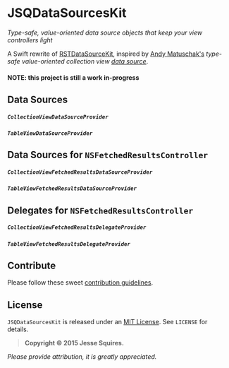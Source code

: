 # JSQDataSourcesKit

*Type-safe, value-oriented data source objects that keep your view controllers light*

A Swift rewrite of [RSTDataSourceKit](https://github.com/rosettastone/RSTDataSourceKit), inspired by [Andy Matuschak's](https://github.com/andymatuschak) *type-safe value-oriented collection view [data source](https://gist.github.com/andymatuschak/f1e1691fa1a327468f8e)*. 

#### NOTE: this project is still a work in-progress

## Data Sources

##### `CollectionViewDataSourceProvider`

##### `TableViewDataSourceProvider`

## Data Sources for `NSFetchedResultsController`

##### `CollectionViewFetchedResultsDataSourceProvider`

##### `TableViewFetchedResultsDataSourceProvider`

## Delegates for `NSFetchedResultsController`

##### `CollectionViewFetchedResultsDelegateProvider`

##### `TableViewFetchedResultsDelegateProvider`

## Contribute

Please follow these sweet [contribution guidelines](https://github.com/jessesquires/HowToContribute).

## License

`JSQDataSourcesKit` is released under an [MIT License][mitLink]. See `LICENSE` for details.

>**Copyright &copy; 2015 Jesse Squires.**

*Please provide attribution, it is greatly appreciated.*

[mitLink]:http://opensource.org/licenses/MIT
